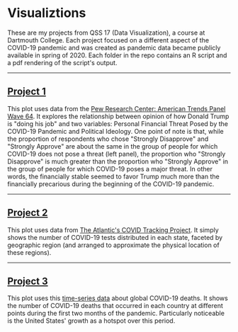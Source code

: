 # Visualiztions
These are my projects from QSS 17 (Data Visualization), a course at Dartmouth College. Each project focused on a different aspect of the COVID-19 pandemic and was created as pandemic data became publicly available in spring of 2020.
Each folder in the repo contains an R script and a pdf rendering of the script's output.

---

## [Project 1](https://github.com/camguage/data_viz/tree/main/Project%201)

This plot uses data from the [Pew Research Center: American Trends Panel Wave 64](https://ropercenter.cornell.edu/ipoll/study/31117262). It explores the relationship between opinion of how Donald Trump is "doing his job" and two variables: Personal Financial Threat Posed by the COVID-19 Pandemic and Political Ideology. One point of note is that, while the proportion of respondents who chose "Strongly Disapprove" and "Strongly Approve" are about the same in the group of people for which COVID-19 does not pose a threat (left panel), the proportion who "Strongly Disapprove" is much greater than the proportion who "Strongly Approve" in the group of people for which COVID-19 poses a major threat. In other words, the financially stable seemed to favor Trump much more than the financially precarious during the beginning of the COVID-19 pandemic.

---

## [Project 2](https://github.com/camguage/data_viz/tree/main/Project%202)

This plot uses data from [The Atlantic's COVID Tracking Project](https://covidtracking.com/data/api). It simply shows the number of COVID-19 tests distributed in each state, faceted by geographic region (and arranged to approximate the physical location of these regions).

---

## [Project 3](https://github.com/camguage/data_viz/tree/main/Project%203)

This plot uses this [time-series data](https://github.com/CSSEGISandData/COVID-19/blob/master/csse_covid_19_data/csse_covid_19_time_series/time_series_covid19_deaths_global.csv) about global COVID-19 deaths. It shows the number of COVID-19 deaths that occurred in each country at different points during the first two months of the pandemic. Particularly noticeable is the United States' growth as a hotspot over this period.
